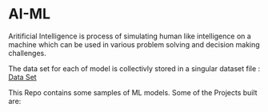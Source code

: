 # AI-ML
Aritificial Intelligence is process of simulating human like intelligence on a machine which can be used in various problem solving and decision making challenges. 

The data set for each of model is collectivly stored in a singular dataset file : [Data Set](https://github.com/NeoMorpheus99/AI-ML/tree/main/Dataset)

This Repo contains some samples of ML models. Some of the Projects built are:

